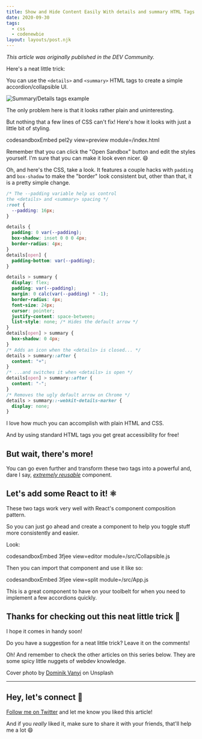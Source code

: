 ```yaml
---
title: Show and Hide Content Easily With details and summary HTML Tags
date: 2020-09-30
tags:
  - css
  - codenewbie
layout: layouts/post.njk
---
```


_This article was originally published in the DEV Community._

Here's a neat little trick:

You can use the `<details>` and `<summary>` HTML tags to create a simple accordion/collapsible UI.

![Summary/Details tags example](https://dev-to-uploads.s3.amazonaws.com/i/fnfv4dzovmj7smzx50vr.gif)

The only problem here is that it looks rather plain and uninteresting.

But nothing that a few lines of CSS can't fix! Here's how it looks with just a little bit of styling.

codesandboxEmbed pel2y view=preview module=/index.html

Remember that you can click the "Open Sandbox" button and edit the styles yourself. I'm sure that you can make it look even nicer. 😄

Oh, and here's the CSS, take a look. It features a couple hacks with `padding` and `box-shadow` to make the "border" look consistent but, other than that, it is a pretty simple change.

```css
/* The --padding variable help us control
the <details> and <summary> spacing */
:root {
  --padding: 16px;
}

details {
  padding: 0 var(--padding);
  box-shadow: inset 0 0 0 4px;
  border-radius: 4px;
}
details[open] {
  padding-bottom: var(--padding);
}

details > summary {
  display: flex;
  padding: var(--padding);
  margin: 0 calc(var(--padding) * -1);
  border-radius: 4px;
  font-size: 24px;
  cursor: pointer;
  justify-content: space-between;
  list-style: none; /* Hides the default arrow */
}
details[open] > summary {
  box-shadow: 0 4px;
}
/* Adds an icon when the <details> is closed... */
details > summary::after {
  content: "+";
}
/* ...and switches it when <details> is open */
details[open] > summary::after {
  content: "-";
}
/* Removes the ugly default arrow on Chrome */
details > summary::-webkit-details-marker {
  display: none;
}
```

I love how much you can accomplish with plain HTML and CSS.

And by using standard HTML tags you get great accessibility for free!

## But wait, there's more!

You can go even further and transform these two tags into a powerful and, dare I say, [_extremely reusable_](https://dev.to/vtrpldn/series/8380) component.

## Let's add some React to it! ⚛️

These two tags work very well with React's component composition pattern.

So you can just go ahead and create a component to help you toggle stuff more consistently and easier.

Look:

codesandboxEmbed 3fjee view=editor module=/src/Collapsible.js

Then you can import that component and use it like so:

codesandboxEmbed 3fjee view=split module=/src/App.js

This is a great component to have on your toolbelt for when you need to implement a few accordions quickly.

## Thanks for checking out this neat little trick 👋

I hope it comes in handy soon!

Do you have a suggestion for a neat little trick? Leave it on the comments!

Oh! And remember to check the other articles on this series below. They are some spicy little nuggets of webdev knowledge.

Cover photo by [Dominik Vanyi](https://unsplash.com/@dominik_photography?utm_source=unsplash&utm_medium=referral&utm_content=creditCopyText) on Unsplash

---

## Hey, let's connect 👋

[Follow me on Twitter](https://twitter.com/paladini_dev) and let me know you liked this article!

And if you _really_ liked it, make sure to share it with your friends, that'll help me a lot 😄
